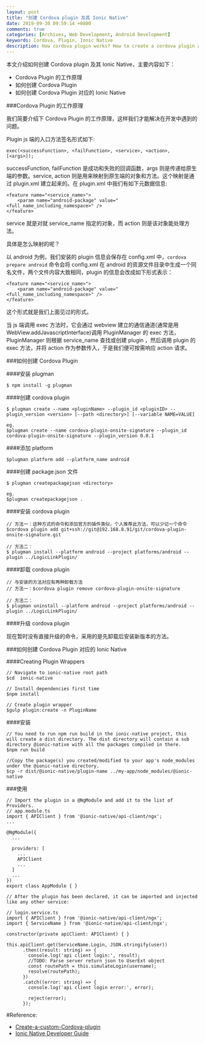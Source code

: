 ```yaml
---
layout: post
title: "创建 Cordova plugin 及其 Ionic Native"
date: 2019-09-30 09:59:14 +0800
comments: true
categories: [Archives, Web Development, Android Development]
keywords: Cordova, Plugin, Ionic Native
description: How cordova plugin works? How to create a cordova plugin and wrapper as Ionic Native?
---
```


本文介绍如何创建 Cordova plugin 及其 Ionic Native，主要内容如下：  

* Cordova Plugin 的工作原理
* 如何创建 Cordova Plugin
* 如何创建 Cordova Plugin 对应的 Ionic Native

###Cordova Plugin 的工作原理

我们简要介绍下 Cordova Plugin 的工作原理，这样我们才能解决在开发中遇到的问题。  

Plugin js 端的入口方法签名形式如下:

```
exec(<successFunction>, <failFunction>, <service>, <action>, [<args>]);
```

successFunction, failFunction 是成功和失败的回调函数，args 则是传递给原生端的参数。service, action 则是用来映射到原生端的对象和方法。这个映射是通过 plugin.xml 建立起来的。在 plugin.xml 中我们有如下元数据信息:

```
<feature name="<service_name>">
    <param name="android-package" value="<full_name_including_namespace>" />
</feature>
```

service 就是对就 service_name 指定的对象，而 action 则是该对象能处理方法。

具体是怎么映射的呢？

以 android 为例，我们安装的 plugin 信息会保存在 config.xml 中，`cordova prepare android` 命令会将 config.xml 在 android 的资源文件目录中生成一个同名文件，两个文件内容大致相同，plugin 的信息会改成如下形式表示：

```
<feature name="<service_name>">
    <param name="android-package" value="<full_name_including_namespace>" />
</feature>
```

这个形式就是我们上面见过的形式。  

当 js 端调用 exec 方法时，它会通过 webview 建立的通信通道(通常是用 WebView.addJavascriptInterface)调用 PluginManager 的 exec 方法，PluginManager 则根据 service_name 查找或创建 plugin ，然后调用 plugin 的 exec 方法，并将 action 作为参数传入，于是我们便可按需响应 action 请求。

###如何创建 Cordova Plugin

####安装 plugman

```
$ npm install -g plugman
```

####创建 cordova plugin

```
$ plugman create --name <pluginName> --plugin_id <pluginID> --plugin_version <version> [--path <directory>] [--variable NAME=VALUE]

eg.
$plugman create --name cordova-plugin-onsite-signature --plugin_id cordova-plugin-onsite-signature --plugin_version 0.0.1
```

####添加 platform

```
$plugman platform add --platform_name android
```

####创建 package.json 文件

```
$ plugman createpackagejson <directory>

eg.
$plugman createpackagejson .
```

####安装 cordova plugin

```
// 方法一：这种方式的命令和添加官方的插件类似，个人推荐此方法，可以少记一个命令
$cordova plugin add git+ssh://git@192.168.8.91/git/cordova-plugin-onsite-signature.git

// 方法二：
$ plugman install --platform android --project platforms/android --plugin ../LogicLinkPlugin/
```

####卸载 cordova plugin

```
// 与安装的方法对应有两种卸载方法
// 方法一：$cordova plugin remove cordova-plugin-onsite-signature

// 方法二：
$ plugman uninstall --platform android --project platforms/android --plugin ../LogicLinkPlugin/
```

####升级 cordova plugin

现在暂时没有直接升级的命令，采用的是先卸载后安装新版本的方法。

###如何创建 Cordova Plugin 对应的 Ionic Native

####Creating Plugin Wrappers

```
// Navigate to ionic-native root path
$cd  ionic-native

// Install dependencies first time
$npm install

// Create plugin wrapper
$gulp plugin:create -n PluginName
```

####安装

```
// You need to run npm run build in the ionic-native project, this will create a dist directory. The dist directory will contain a sub directory @ionic-native with all the packages compiled in there.
$npm run build

//Copy the package(s) you created/modified to your app's node_modules under the @ionic-native directory.
$cp -r dist/@ionic-native/plugin-name ../my-app/node_modules/@ionic-native
```

###使用

```
// Import the plugin in a @NgModule and add it to the list of Providers. 
// app.module.ts
import { APIClient } from '@ionic-native/api-client/ngx';
...

@NgModule({
  ...

  providers: [
    ...
    APIClient
    ...
  ]
  ...
})
export class AppModule { }

// After the plugin has been declared, it can be imported and injected like any other service:

// login.service.ts
import { APIClient } from '@ionic-native/api-client/ngx';
import { ServiceName } from '@ionic-native/api-client/ngx';

constructor(private apiClient: APIClient) { }

this.apiClient.get(ServiceName.Login, JSON.stringify(user))
      .then((result: string) => {
        console.log('api client login:', result);
        //TODO: Parse server return json to UserExt object
        const routePath = this.simulateLogin(username);        
        resolve(routePath);
      })
      .catch((error: string) => {
        console.log('api client login error:', error);

        reject(error);
      });
```

#Reference:

* [Create-a-custom-Cordova-plugin](https://github.com/RootSoft/Create-a-custom-Cordova-plugin)  
* [Ionic Native Developer Guide](https://github.com/ionic-team/ionic-native/blob/master/DEVELOPER.md)  



